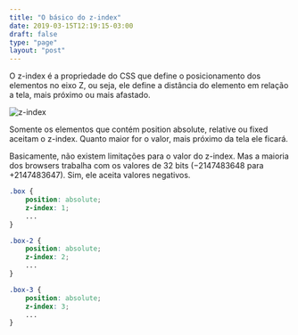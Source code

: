 ```yaml
---
title: "O básico do z-index"
date: 2019-03-15T12:19:15-03:00
draft: false
type: "page"
layout: "post"
---
```


O z-index é a propriedade do CSS que define o posicionamento dos elementos no eixo Z, ou seja, ele define a distância do elemento em relação a tela, mais próximo ou mais afastado.

![z-index](https://frrrnd.design/uploads/images/z-index.png)

Somente os elementos que contém position absolute, relative ou fixed aceitam o z-index. Quanto maior for o valor, mais próximo da tela ele ficará.

Basicamente, não existem limitações para o valor do z-index. Mas a maioria dos browsers trabalha com os valores de 32 bits (−2147483648 para +2147483647). Sim, ele aceita valores negativos.

```css
.box {
    position: absolute;
    z-index: 1;
    ...
}

.box-2 {
    position: absolute;
    z-index: 2;
    ...
}

.box-3 {
    position: absolute;
    z-index: 3;
    ...
}
```